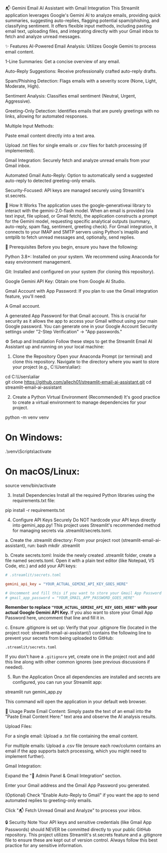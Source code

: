 📬 Gemini Email AI Assistant with Gmail Integration
This Streamlit application leverages Google's Gemini AI to analyze emails, providing quick summaries, suggesting auto-replies, flagging potential spam/phishing, and classifying sentiment. It offers flexible input methods, including pasting email text, uploading files, and integrating directly with your Gmail inbox to fetch and analyze unread messages.

✨ Features
AI-Powered Email Analysis: Utilizes Google Gemini to process email content.

1-Line Summaries: Get a concise overview of any email.

Auto-Reply Suggestions: Receive professionally crafted auto-reply drafts.

Spam/Phishing Detection: Flags emails with a severity score (None, Light, Moderate, High).

Sentiment Analysis: Classifies email sentiment (Neutral, Urgent, Aggressive).

Greeting-Only Detection: Identifies emails that are purely greetings with no links, allowing for automated responses.

Multiple Input Methods:

Paste email content directly into a text area.

Upload .txt files for single emails or .csv files for batch processing (if implemented).

Gmail Integration: Securely fetch and analyze unread emails from your Gmail inbox.

Automated Gmail Auto-Reply: Option to automatically send a suggested auto-reply to detected greeting-only emails.

Security-Focused: API keys are managed securely using Streamlit's st.secrets.

🚀 How It Works
The application uses the google-generativeai library to interact with the gemini-2.0-flash model. When an email is provided (via text input, file upload, or Gmail fetch), the application constructs a prompt for the Gemini model, requesting specific analytical outputs (summary, auto-reply, spam flag, sentiment, greeting check). For Gmail integration, it connects to your IMAP and SMTP servers using Python's imaplib and smtplib to fetch unread messages and, optionally, send replies.

🔧 Prerequisites
Before you begin, ensure you have the following:

Python 3.8+: Installed on your system. We recommend using Anaconda for easy environment management.

Git: Installed and configured on your system (for cloning this repository).

Google Gemini API Key: Obtain one from Google AI Studio.

Gmail Account with App Password: If you plan to use the Gmail integration feature, you'll need:

A Gmail account.

A generated App Password for that Gmail account. This is crucial for security as it allows the app to access your Gmail without using your main Google password. You can generate one in your Google Account Security settings under "2-Step Verification" -> "App passwords."

⚙️ Setup and Installation
Follow these steps to get the Streamlit Email AI Assistant up and running on your local machine:

1. Clone the Repository
Open your Anaconda Prompt (or terminal) and clone this repository. Navigate to the directory where you want to store your project (e.g., C:\Users\aliar\):

cd C:\Users\aliar\
git clone https://github.com/allech01/streamlit-email-ai-assistant.git
cd streamlit-email-ai-assistant

2. Create a Python Virtual Environment (Recommended)
It's good practice to create a virtual environment to manage dependencies for your project.

python -m venv venv
# On Windows:
.\venv\Scripts\activate
# On macOS/Linux:
source venv/bin/activate

3. Install Dependencies
Install all the required Python libraries using the requirements.txt file:

pip install -r requirements.txt

4. Configure API Keys Securely
Do NOT hardcode your API keys directly into gemini_app.py! This project uses Streamlit's recommended method for managing secrets via .streamlit/secrets.toml.

a.  Create the .streamlit directory:
From your project root (streamlit-email-ai-assistant), run:
bash mkdir .streamlit 

b.  Create secrets.toml:
Inside the newly created .streamlit folder, create a file named secrets.toml. Open it with a plain text editor (like Notepad, VS Code, etc.) and add your API keys:

```toml
# .streamlit/secrets.toml

gemini_api_key = "YOUR_ACTUAL_GEMINI_API_KEY_GOES_HERE"

# Uncomment and fill this if you want to store your Gmail App Password securely
# gmail_app_password = "YOUR_GMAIL_APP_PASSWORD_GOES_HERE"
```
**Remember to replace `"YOUR_ACTUAL_GEMINI_API_KEY_GOES_HERE"` with your actual Google Gemini API Key.** If you also want to store your Gmail App Password here, uncomment that line and fill it in.

c.  Ensure .gitignore is set up:
Verify that your .gitignore file (located in the project root: streamlit-email-ai-assistant/) contains the following line to prevent your secrets from being uploaded to GitHub:

```gitignore
.streamlit/secrets.toml
```
If you don't have a `.gitignore` yet, create one in the project root and add this line along with other common ignores (see previous discussions if needed).

5. Run the Application
Once all dependencies are installed and secrets are configured, you can run your Streamlit app:

streamlit run gemini_app.py

This command will open the application in your default web browser.

🚀 Usage
Paste Email Content: Simply paste the text of an email into the "Paste Email Content Here:" text area and observe the AI analysis results.

Upload Files:

For a single email: Upload a .txt file containing the email content.

For multiple emails: Upload a .csv file (ensure each row/column contains an email if the app supports batch processing, which you might need to implement further).

Gmail Integration:

Expand the "🔐 Admin Panel & Gmail Integration" section.

Enter your Gmail address and the Gmail App Password you generated.

(Optional) Check "Enable Auto-Reply to Gmail" if you want the app to send automated replies to greeting-only emails.

Click "📬 Fetch Unread Gmail and Analyze" to process your inbox.

🔒 Security Note
Your API keys and sensitive credentials (like Gmail App Passwords) should NEVER be committed directly to your public GitHub repository. This project utilizes Streamlit's st.secrets feature and a .gitignore file to ensure these are kept out of version control. Always follow this best practice for any sensitive information.